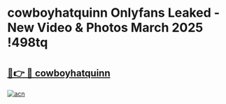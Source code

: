 # cowboyhatquinn Onlyfans Leaked - New Video & Photos March 2025 !498tq

# <h2><a href="https://ewxale.iuczelnia.edu.pl?title=cowboyhatquinn&ref=498tq">🔗👉 🔴 cowboyhatquinn</a></h2>

[![acn](https://github.com/user-attachments/assets/0f9c940e-d8b0-45ae-aac7-cd30a18b3e1c)](https://ewxale.iuczelnia.edu.pl?title=cowboyhatquinn&ref=498tq)

